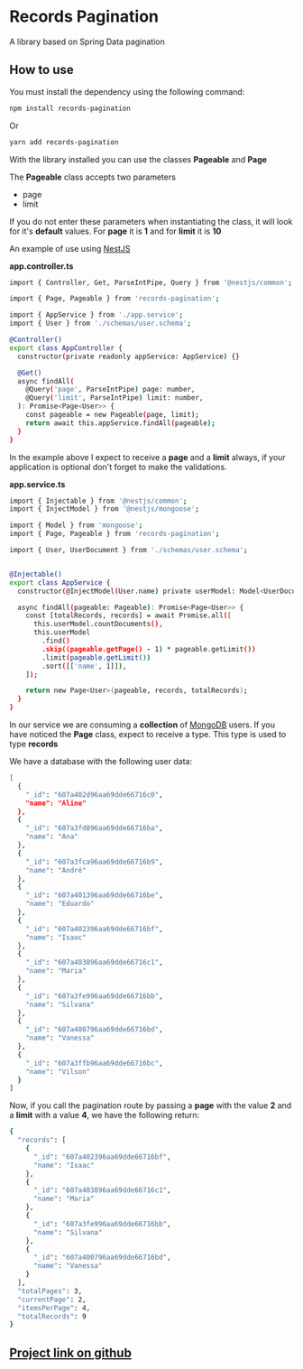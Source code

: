# Records Pagination
A library based on Spring Data pagination
## How to use
You must install the dependency using the following command:
```sh
npm install records-pagination
```
Or
```sh
yarn add records-pagination
```
With the library installed you can use the classes **Pageable** and **Page**

The **Pageable** class accepts two parameters
- page
- limit

If you do not enter these parameters when instantiating the class, it will look for it's **default** values. For **page** it is **1** and for **limit** it is **10**

An example of use using [NestJS]

**app.controller.ts**
```sh
import { Controller, Get, ParseIntPipe, Query } from '@nestjs/common';

import { Page, Pageable } from 'records-pagination';

import { AppService } from './app.service';
import { User } from './schemas/user.schema';

@Controller()
export class AppController {
  constructor(private readonly appService: AppService) {}

  @Get()
  async findAll(
    @Query('page', ParseIntPipe) page: number,
    @Query('limit', ParseIntPipe) limit: number,
  ): Promise<Page<User>> {
    const pageable = new Pageable(page, limit);
    return await this.appService.findAll(pageable);
  }
}
```
In the example above I expect to receive a **page** and a **limit** always, if your application is optional don't forget to make the validations.

**app.service.ts**
```sh
import { Injectable } from '@nestjs/common';
import { InjectModel } from '@nestjs/mongoose';

import { Model } from 'mongoose';
import { Page, Pageable } from 'records-pagination';

import { User, UserDocument } from './schemas/user.schema';


@Injectable()
export class AppService {
  constructor(@InjectModel(User.name) private userModel: Model<UserDocument>) {}

  async findAll(pageable: Pageable): Promise<Page<User>> {
    const [totalRecords, records] = await Promise.all([
      this.userModel.countDocuments(),
      this.userModel
        .find()
        .skip((pageable.getPage() - 1) * pageable.getLimit())
        .limit(pageable.getLimit())
        .sort([['name', 1]]),
    ]);

    return new Page<User>(pageable, records, totalRecords);
  }
}
```
In our service we are consuming a **collection** of [MongoDB] users.
If you have noticed the **Page** class, expect to receive a type. This type is used to type **records**

We have a database with the following user data:
```sh
[
  {
    "_id": "607a402d96aa69dde66716c0",
    "name": "Aline"
  },
  {
    "_id": "607a3fd896aa69dde66716ba",
    "name": "Ana"
  },
  {
    "_id": "607a3fca96aa69dde66716b9",
    "name": "André"
  },
  {
    "_id": "607a401396aa69dde66716be",
    "name": "Eduardo"
  },
  {
    "_id": "607a402396aa69dde66716bf",
    "name": "Isaac"
  },
  {
    "_id": "607a403896aa69dde66716c1",
    "name": "Maria"
  },
  {
    "_id": "607a3fe996aa69dde66716bb",
    "name": "Silvana"
  },
  {
    "_id": "607a400796aa69dde66716bd",
    "name": "Vanessa"
  },
  {
    "_id": "607a3ffb96aa69dde66716bc",
    "name": "Vilson"
  }
]
```

Now, if you call the pagination route by passing a **page** with the value **2** and a **limit** with a value **4**, we have the following return:

```sh
{
  "records": [
    {
      "_id": "607a402396aa69dde66716bf",
      "name": "Isaac"
    },
    {
      "_id": "607a403896aa69dde66716c1",
      "name": "Maria"
    },
    {
      "_id": "607a3fe996aa69dde66716bb",
      "name": "Silvana"
    },
    {
      "_id": "607a400796aa69dde66716bd",
      "name": "Vanessa"
    }
  ],
  "totalPages": 3,
  "currentPage": 2,
  "itemsPerPage": 4,
  "totalRecords": 9
}
```

## [Project link on github]

[NestJS]: <https://nestjs.com>
[MongoDB]: <https://www.mongodb.com>
[Project link on github]: <https://github.com/andrewronscki/records-pagination>